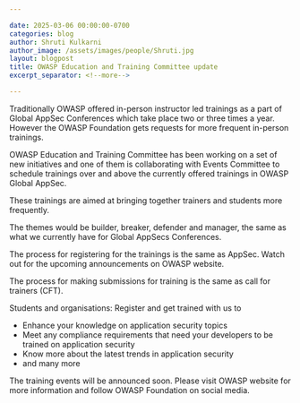 ```yaml
---

date: 2025-03-06 00:00:00-0700
categories: blog
author: Shruti Kulkarni
author_image: /assets/images/people/Shruti.jpg
layout: blogpost
title: OWASP Education and Training Committee update
excerpt_separator: <!--more-->

---
```


Traditionally OWASP offered in-person instructor led trainings as a part of Global AppSec Conferences which take place two or three times a year.
However the OWASP Foundation gets requests for more frequent in-person trainings.

OWASP Education and Training Committee has been working on a set of new initiatives and one of them is collaborating with
Events Committee to schedule trainings over and above the currently offered trainings in OWASP Global AppSec.

<!--more-->

These trainings are aimed at bringing together trainers and students more frequently.

The themes would be builder, breaker, defender and manager, the same as what we currently have for Global AppSecs Conferences.

The process for registering for the trainings is the same as AppSec. Watch out for the upcoming announcements on OWASP website.

The process for making submissions for training is the same as call for trainers (CFT).

Students and organisations: Register and get trained with us to
* Enhance your knowledge on application security topics
* Meet any compliance requirements that need your developers to be trained on application security
* Know more about the latest trends in application security
* and many more 

The training events will be announced soon. Please visit OWASP website for more information and follow OWASP Foundation on social media.
